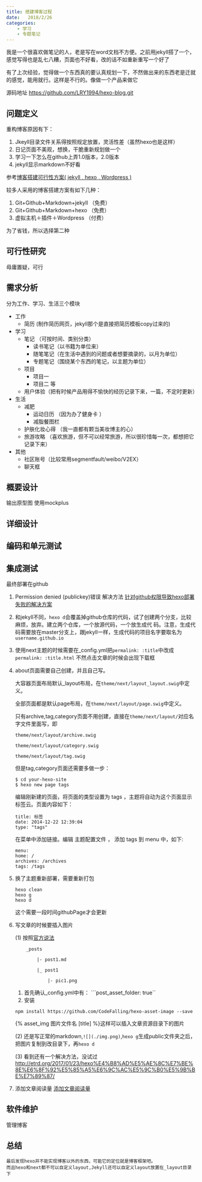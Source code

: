 ```yaml
---
title: 搭建博客过程
date:   2018/2/26
categories: 
    - 学习 
    - 专题笔记
---
```

我是一个很喜欢做笔记的人，老是写在word文档不方便。之前用jekyll搭了一个，感觉写得也是乱七八糟，页面也不好看，改的话不如重新重写一个好了

有了上次经验，觉得做一个东西真的要认真规划一下，不然做出来的东西老是迁就的感觉，能用就行。这样是不行的。像做一个产品来做它

源码地址  https://github.com/LRY1994/hexo-blog.git

## 问题定义
重构博客原因有下：

1. Jkeyll目录文件关系得按照规定放置，灵活性差（虽然hexo也是这样）
2. 日记页面不美观，想换，干脆重新规划做一个
3. 学习一下怎么在github上弄1.0版本，2.0版本
4. jekyll显示markdown不好看

参考[博客搭建可行性方案( jekyll , hexo , Wordpress )](https://www.jianshu.com/p/c4f145fdd637)

较多人采用的博客搭建方案有如下几种：

1. Git+Github+Markdown+jekyll （免费）
2. Git+Github+Markdown+hexo （免费）
3. 虚拟主机＋插件＋Wordpress （付费）

为了省钱，所以选择第二种
## 可行性研究 
毋庸置疑，可行

## 需求分析
分为工作、学习、生活三个模块
- 工作
    - 简历 (制作简历网页，jekyll那个是直接把简历模板copy过来的)
- 学习
    - 笔记 （可按时间、类别分类）
        - 读书笔记（以书籍为单位来）
        - 随笔笔记（在生活中遇到的问题或者想要摘录的，以月为单位）
        - 专题笔记（围绕某个东西的笔记，以主题为单位）
    - 项目
        - 项目一
        - 项目二 等
    - 用户体验（把有时候产品用得不愉快的经历记录下来，一篇，不定时更新）
- 生活
    - 减肥 
        - 运动日历 （因为办了健身卡 ）
        - 减脂餐图栏
    - 护肤化妆心得 （我一直都有颗当美妆博主的心）
    - 旅游攻略 （喜欢旅游，但不可以经常旅游，所以很珍惜每一次，都想把它记录下来）
- 其他
    - 社区账号（比较常用segmentfault/weibo/V2EX）
    - 聊天框

## 概要设计
输出原型图
使用mockplus
## 详细设计

## 编码和单元测试

## 集成测试
最终部署在github

1. Permission denied (publickey)错误
    解决方法
    [针对github权限导致hexo部署失败的解决方案](https://www.cnblogs.com/xsilence/p/6001938.html)

2. 和jekyll不同，``hexo d``会覆盖掉github仓库的代码，试了创建两个分支，比较麻烦，放弃。建立两个仓库，一个放源代码，一个放生成代    码。注意，生成代码需要放在master分支上，跟jekyll一样，生成代码的项目名字要取名为``username.github.io``

3. 使用next主题的时候需要在_config.yml把``permalink: :title``中改成
    ``permalink: :title.html``
    不然点击文章的时候会出现下载框

4. about页面需要自己创建，并且自己写。

    大容器页面布局默认_layout布局，在``theme/next/layout_layout.swig``中定义。

    全部页面都是默认page布局，在``theme/next/layout/page.swig``中定义。

    只有archive,tag,category页面不用创建，直接在``theme/next/layout/``对应名字文件里面写，即

    ``theme/next/layout/archive.swig``

    ``theme/next/layout/category.swig``

    ``theme/next/layout/tag.swig``

    但是tag,category页面还需要多做一步：

    ```
    $ cd your-hexo-site
    $ hexo new page tags
    ```
    编辑刚新建的页面，将页面的类型设置为 tags ，主题将自动为这个页面显示标签云。页面内容如下：
    ```
    title: 标签
    date: 2014-12-22 12:39:04
    type: "tags"
    ```
    在菜单中添加链接。编辑 主题配置文件 ， 添加 tags 到 menu 中，如下:
    ```
    menu:
    home: /
    archives: /archives
    tags: /tags
    ```

5. 换了主题重新部署，需要重新打包
    ```
    hexo clean
    hexo g
    hexo d
    ```
    这个需要一段时间githubPage才会更新
    
6. 写文章的时候要插入图片 

    (1) 按照[官方说法](https://hexo.io/zh-cn/docs/asset-folders.html)
    ```
        _posts

            |- post1.md

            |_ post1

                |- pic1.png
    ```
    1. 首先确认_config.yml中有：
    ```post_asset_folder: true``
    2. 安装
    
    ```npm install https://github.com/CodeFalling/hexo-asset-image --save```

    {% asset_img 图片文件名 [title] %}这样可以插入文章资源目录下的图片

    (2) 还是写正常的markdown,``![](./img.png)``,``hexo g``生成public文件夹之后，把图片复制到改目录下，再``hexo d``
    
    (3) 看到还有一个解决方法，没试过
    http://etrd.org/2017/01/23/hexo%E4%B8%AD%E5%AE%8C%E7%BE%8E%E6%8F%92%E5%85%A5%E6%9C%AC%E5%9C%B0%E5%9B%BE%E7%89%87/

7. 添加文章阅读量
[添加文章阅读量](http://www.jeyzhang.com/hexo-next-add-post-views.html)

## 软件维护
管理博客

## 总结

    最后发现hexo并不能实现博客以外的东西，可能它的定位就是博客框架吧。
    而且hexo和next都不可以自定义layout,Jekyll还可以自定义layout放置在_layout目录下

